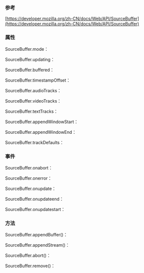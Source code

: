 ### 参考
[https://developer.mozilla.org/zh-CN/docs/Web/API/SourceBuffer](https://developer.mozilla.org/zh-CN/docs/Web/API/SourceBuffer)

### 属性
SourceBuffer.mode：

SourceBuffer.updating：

SourceBuffer.buffered：

SourceBuffer.timestampOffset：

SourceBuffer.audioTracks：

SourceBuffer.videoTracks：

SourceBuffer.textTracks：

SourceBuffer.appendWindowStart：

SourceBuffer.appendWindowEnd：

SourceBuffer.trackDefaults：

### 事件
SourceBuffer.onabort：

SourceBuffer.onerror：

SourceBuffer.onupdate：

SourceBuffer.onupdateend：

SourceBuffer.onupdatestart：

### 方法
SourceBuffer.appendBuffer()：

SourceBuffer.appendStream()：

SourceBuffer.abort()：

SourceBuffer.remove()：